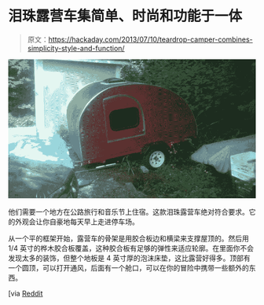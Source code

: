 # 泪珠露营车集简单、时尚和功能于一体

> 原文：<https://hackaday.com/2013/07/10/teardrop-camper-combines-simplicity-style-and-function/>

[![teardrop-camper](img/026058594a62fedad0f64d436557c38b.png)](http://handmade.hackaday.com/wp-content/uploads/2013/07/teardrop-camper.jpg)

他们需要一个地方在公路旅行和音乐节上住宿。这款泪珠露营车绝对符合要求。它的外观会让你自豪地每天早上走进停车场。

从一个平的框架开始，露营车的骨架是用胶合板边和横梁来支撑屋顶的。然后用 1/4 英寸的桦木胶合板覆盖，这种胶合板有足够的弹性来适应轮廓。在里面你不会发现太多的装饰，但整个地板是 4 英寸厚的泡沫床垫，这比露营好得多。顶部有一个圆顶，可以打开通风，后面有一个舱口，可以在你的冒险中携带一些额外的东西。

[via [Reddit](http://www.reddit.com/r/DIY/comments/1hyyp4/teardrop_camper_i_built_for_road_trips_and_music/)